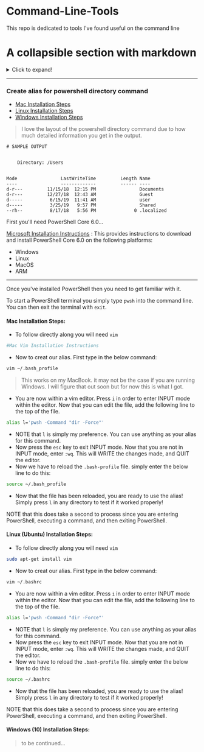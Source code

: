 # Command-Line-Tools

This repo is dedicated to tools I've found useful on the command line

# A collapsible section with markdown
<details>
  <summary>Click to expand!</summary>

  ## Heading
  1. A numbered
  2. list
     * With some
     * Sub bullets
</details>

---

### Create alias for powershell directory command

- [Mac Installation Steps](#mac_install) 
- [Linux Installation Steps](#linux_install)  
- [Windows Installation Steps](#windows_install)

> I love the layout of the powershell directory command due to how much detailed information you get in the output.

```pwsh
# SAMPLE OUTPUT


    Directory: /Users


Mode                LastWriteTime         Length Name
----                -------------         ------ ----
d-r---         11/15/18  12:15 PM                Documents
d-r---         12/27/18  12:43 AM                Guest
d-----          6/15/19  11:41 AM                user
d-----          3/25/19   9:57 PM                Shared
--rh--          8/17/18   5:56 PM              0 .localized
```

First you'll need PowerShell Core 6.0...

[Microsoft Installation Instructions](https://docs.microsoft.com/en-us/powershell/scripting/install/installing-powershell-core-on-windows?view=powershell-6) : This provides instructions to download and install PowerShell Core 6.0 on the following platforms:

- Windows
- Linux
- MacOS
- ARM

---

Once you've installed PowerShell then you need to get familiar with it.

To start a PowerShell terminal you simply type `pwsh` into the command line. You can then exit the terminal with `exit`. 

#### <a name="mac_install"></a>Mac Installation Steps:

- To follow directly along you will need `vim`

```bash
#Mac Vim Installation Instructions
```

- Now to creat our alias. First type in the below command:

```bash
vim ~/.bash_profile
```

> This works on my MacBook. it may not be the case if you are running Windows. I will figure that out soon but for now this is what I got.

- You are now within a vim editor. Press `i` in order to enter INPUT mode within the editor. Now that you can edit the file, add the following line to the top of the file.

```bash
alias l='pwsh -Command "dir -Force"'
```

- NOTE that `l` is simply my preference. You can use anything as your alias for this command.
- Now press the `esc` key to exit INPUT mode. Now that you are not in INPUT mode, enter `:wq`. This will WRITE the changes made, and QUIT the editor.
- Now we have to reload the `.bash-profile` file. simply enter the below line to do this:

```bash
source ~/.bash_profile
```

- Now that the file has been reloaded, you are ready to use the alias! Simply press `l` in any directory to test if it worked properly! 

NOTE that this does take a second to process since you are entering PowerShell, executing a command, and then exiting PowerShell. 

#### <a name="linux_install"></a>Linux (Ubuntu) Installation Steps:

- To follow directly along you will need `vim`

```bash
sudo apt-get install vim
```

- Now to creat our alias. First type in the below command:

```bash
vim ~/.bashrc
```

- You are now within a vim editor. Press `i` in order to enter INPUT mode within the editor. Now that you can edit the file, add the following line to the top of the file.

```bash
alias l='pwsh -Command "dir -Force"'
```

- NOTE that `l` is simply my preference. You can use anything as your alias for this command.
- Now press the `esc` key to exit INPUT mode. Now that you are not in INPUT mode, enter `:wq`. This will WRITE the changes made, and QUIT the editor.
- Now we have to reload the `.bash-profile` file. simply enter the below line to do this:

```bash
source ~/.bashrc
```

- Now that the file has been reloaded, you are ready to use the alias! Simply press `l` in any directory to test if it worked properly! 

NOTE that this does take a second to process since you are entering PowerShell, executing a command, and then exiting PowerShell. 

#### <a name="windows_install"></a>Windows (10) Installation Steps:

> to be continued...
